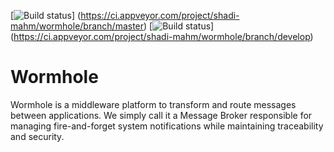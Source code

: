 [![Build status](https://ci.appveyor.com/api/projects/status/89i3mbn50qpq5gc7/branch/master?svg=true)]
(https://ci.appveyor.com/project/shadi-mahm/wormhole/branch/master)
[![Build status](https://ci.appveyor.com/api/projects/status/89i3mbn50qpq5gc7/branch/develop?svg=true)]
(https://ci.appveyor.com/project/shadi-mahm/wormhole/branch/develop)


# Wormhole

Wormhole is a middleware platform to transform and route messages between applications. 
We simply call it a Message Broker responsible for managing fire-and-forget system notifications while maintaining traceability and security. 

